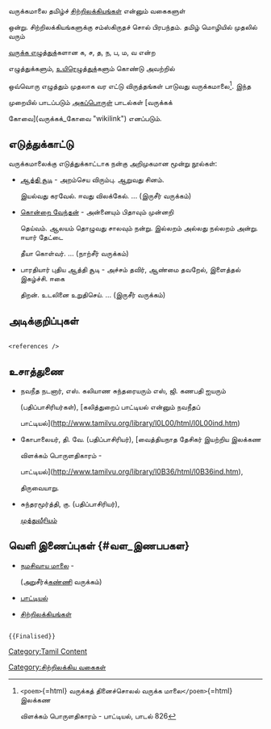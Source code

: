 வருக்கமாலை தமிழ்ச் [சிற்றிலக்கியங்கள்](சிற்றிலக்கியங்கள் "wikilink") என்னும் வகைகளுள்
ஒன்று. சிற்றிலக்கியங்களுக்கு சம்ஸ்கிருதச் சொல் பிரபந்தம். தமிழ் மொழியில் முதலில் வரும்
[வருக்க எழுத்துக](தமிழ்_நெடுங்கணக்கு "wikilink")்களான க, ச, த, ந, ப, ம, வ என்ற
எழுத்துக்களும், [உயிரெழுத்துக](உயிரெழுத்து "wikilink")்களும் கொண்டு அவற்றில்
ஒவ்வொரு எழுத்தும் முதலாக வர எட்டு விருத்தங்கள் பாடுவது வருக்கமாலை[^1]. இந்த
முறையில் பாடப்படும் [அகப்பொருள்](அகத்திணை "wikilink") பாடல்கள் [வருக்கக்
கோவை](வருக்கக்_கோவை "wikilink") எனப்படும்.

## எடுத்துக்காட்டு

வருக்கமாலைக்கு எடுத்துக்காட்டாக நன்கு அறிமுகமான மூன்று நூல்கள்:

-   [ஆத்தி சூடி](ஆத்தி_சூடி "wikilink") - அறம்செய விரும்பு. ஆறுவது சினம்.
    இயல்வது கரவேல். ஈவது விலக்கேல். \... (இருசீர் வருக்கம்)
-   [கொன்றை வேந்தன்](கொன்றை_வேந்தன் "wikilink") - அன்னையும் பிதாவும் முன்னறி
    தெய்வம். ஆலயம் தொழுவது சாலவும் நன்று. இல்லறம் அல்லது நல்லறம் அன்று. ஈயார் தேட்டை
    தீயா கொள்வர். \... (நாற்சீர் வருக்கம்)
-   பாரதியார் புதிய ஆத்தி சூடி - அச்சம் தவிர், ஆண்மை தவறேல், இளைத்தல் இகழ்ச்சி. ஈகை
    திறன். உடலினை உறுதிசெய். \... (இருசீர் வருக்கம்)

## அடிக்குறிப்புகள்

```{=html}
<references />
```
## உசாத்துணை

-   நவநீத நடனார், எஸ். கலியாண சுந்தரையரும் எஸ், ஜி. கணபதி ஐயரும்
    (பதிப்பாசிரியர்கள்), [கலித்துறைப் பாட்டியல் என்னும் நவநீதப்
    பாட்டியல்](http://www.tamilvu.org/library/l0L00/html/l0L00ind.htm)
-   கோபாலையர், தி. வே. (பதிப்பாசிரியர்), [வைத்தியநாத தேசிகர் இயற்றிய இலக்கண
    விளக்கம் பொருளதிகாரம் -
    பாட்டியல்](http://www.tamilvu.org/library/l0B36/html/l0B36ind.htm),
    திருவையாறு.
-   சுந்தரமூர்த்தி, கு. (பதிப்பாசிரியர்),
    [முத்துவீரியம்](https://www.tamilvu.org/ta/library-l0I00-html-l0I00ind-120207)

## வெளி இணைப்புகள் {#வள_இணபபகள}

-   [நமசிவாய மாலை](நமசிவாய_மாலை "wikilink") -
    (அறுசீர்க்[கண்ணி](கண்ணி_(மாலைவகை) "wikilink") வருக்கம்)
-   [பாட்டியல்](பாட்டியல் "wikilink")
-   [சிற்றிலக்கியங்கள்](சிற்றிலக்கியங்கள் "wikilink")

```{=mediawiki}
{{Finalised}}
```
[Category:Tamil Content](Category:Tamil_Content "wikilink")
[Category:சிற்றிலக்கிய வகைகள்](Category:சிற்றிலக்கிய_வகைகள் "wikilink")

[^1]: `<poem>`{=html} வருக்கத் தினைச்சொலல் வருக்க மாலை`</poem>`{=html} இலக்கண
    விளக்கம் பொருளதிகாரம் - பாட்டியல், பாடல் 826
